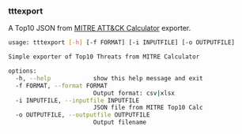 ### tttexport

A Top10 JSON from [MITRE ATT&CK Calculator](https://top-attack-techniques.mitre-engenuity.org/calculator) exporter.
```bash
usage: tttexport [-h] [-f FORMAT] [-i INPUTFILE] [-o OUTPUTFILE]

Simple exporter of Top10 Threats from MITRE Calculator

options:
  -h, --help            show this help message and exit
  -f FORMAT, --format FORMAT
                        Output format: csv|xlsx
  -i INPUTFILE, --inputfile INPUTFILE
                        JSON file from MITRE Top10 Calc
  -o OUTPUTFILE, --outputfile OUTPUTFILE
                        Output filename
```
